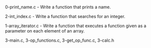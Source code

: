 0-print_name.c - Write a function that prints a name.

2-int_index.c - Write a function that searches for an integer.

1-array_iterator.c - Write a function that executes a function given as a parameter on each element of an array.

3-main.c, 3-op_functions.c, 3-get_op_func.c, 3-calc.h
